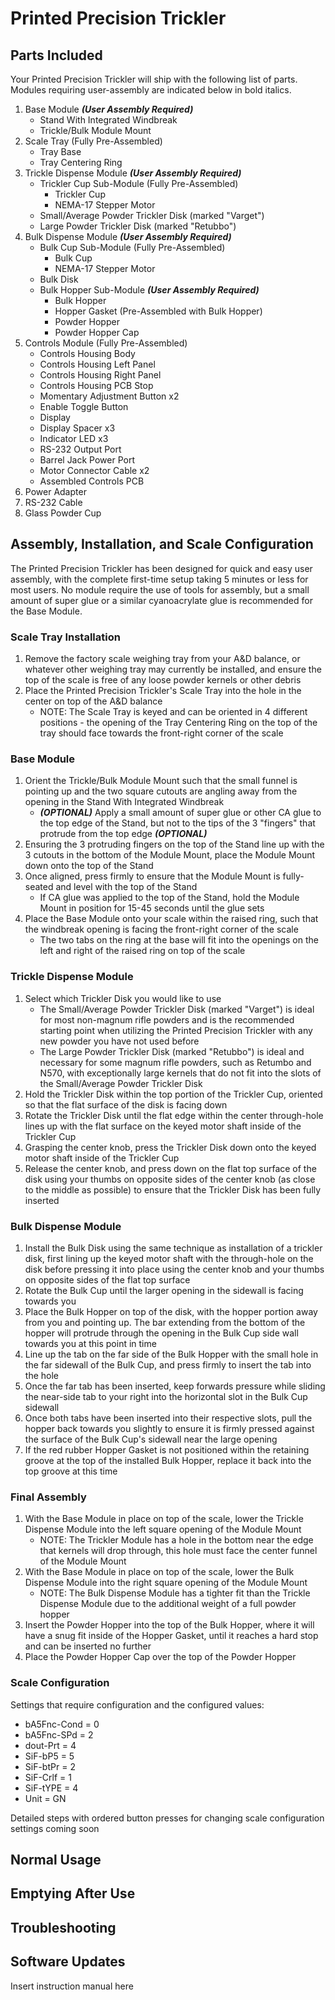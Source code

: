# Printed Precision Trickler

## Parts Included
Your Printed Precision Trickler will ship with the following list of parts. Modules requiring user-assembly are indicated below in bold italics.
1. Base Module ***(User Assembly Required)***
   - Stand With Integrated Windbreak
   - Trickle/Bulk Module Mount
2. Scale Tray (Fully Pre-Assembled)
   - Tray Base
   - Tray Centering Ring
4. Trickle Dispense Module ***(User Assembly Required)***
   - Trickler Cup Sub-Module (Fully Pre-Assembled)
     - Trickler Cup
     - NEMA-17 Stepper Motor
   - Small/Average Powder Trickler Disk (marked "Varget")
   - Large Powder Trickler Disk (marked "Retubbo")
5. Bulk Dispense Module ***(User Assembly Required)***
   - Bulk Cup Sub-Module (Fully Pre-Assembled)
     - Bulk Cup
     - NEMA-17 Stepper Motor
   - Bulk Disk
   - Bulk Hopper Sub-Module ***(User Assembly Required)***
     - Bulk Hopper
     - Hopper Gasket (Pre-Assembled with Bulk Hopper)
     - Powder Hopper
     - Powder Hopper Cap
6. Controls Module (Fully Pre-Assembled)
   - Controls Housing Body
   - Controls Housing Left Panel
   - Controls Housing Right Panel
   - Controls Housing PCB Stop
   - Momentary Adjustment Button x2
   - Enable Toggle Button
   - Display
   - Display Spacer x3
   - Indicator LED x3
   - RS-232 Output Port
   - Barrel Jack Power Port
   - Motor Connector Cable x2
   - Assembled Controls PCB
7. Power Adapter
8. RS-232 Cable
9. Glass Powder Cup 
## Assembly, Installation, and Scale Configuration
The Printed Precision Trickler has been designed for quick and easy user assembly, with the complete first-time setup taking 5 minutes or less for most users. No module require the use of tools for assembly, but a small amount of super glue or a similar cyanoacrylate glue is recommended for the Base Module.
### Scale Tray Installation
1. Remove the factory scale weighing tray from your A&D balance, or whatever other weighing tray may currently be installed, and ensure the top of the scale is free of any loose powder kernels or other debris
2. Place the Printed Precision Trickler's Scale Tray into the hole in the center on top of the A&D balance
   - NOTE: The Scale Tray is keyed and can be oriented in 4 different positions - the opening of the Tray Centering Ring on the top of the tray should face towards the front-right corner of the scale
### Base Module
1. Orient the Trickle/Bulk Module Mount such that the small funnel is pointing up and the two square cutouts are angling away from the opening in the Stand With Integrated Windbreak
   - ***(OPTIONAL)*** Apply a small amount of super glue or other CA glue to the top edge of the Stand, but not to the tips of the 3 "fingers" that protrude from the top edge ***(OPTIONAL)***
2. Ensuring the 3 protruding fingers on the top of the Stand line up with the 3 cutouts in the bottom of the Module Mount, place the Module Mount down onto the top of the Stand
3. Once aligned, press firmly to ensure that the Module Mount is fully-seated and level with the top of the Stand
   - If CA glue was applied to the top of the Stand, hold the Module Mount in position for 15-45 seconds until the glue sets
4. Place the Base Module onto your scale within the raised ring, such that the windbreak opening is facing the front-right corner of the scale
   - The two tabs on the ring at the base will fit into the openings on the left and right of the raised ring on top of the scale
### Trickle Dispense Module
1. Select which Trickler Disk you would like to use
   - The Small/Average Powder Trickler Disk (marked "Varget") is ideal for most non-magnum rifle powders and is the recommended starting point when utilizing the Printed Precision Trickler with any new powder you have not used before
   - The Large Powder Trickler Disk (marked "Retubbo") is ideal and necessary for some magnum rifle powders, such as Retumbo and N570, with exceptionally large kernels that do not fit into the slots of the Small/Average Powder Trickler Disk
2. Hold the Trickler Disk within the top portion of the Trickler Cup, oriented so that the flat surface of the disk is facing down
3. Rotate the Trickler Disk until the flat edge within the center through-hole lines up with the flat surface on the keyed motor shaft inside of the Trickler Cup
4. Grasping the center knob, press the Trickler Disk down onto the keyed motor shaft inside of the Trickler Cup
5. Release the center knob, and press down on the flat top surface of the disk using your thumbs on opposite sides of the center knob (as close to the middle as possible) to ensure that the Trickler Disk has been fully inserted
### Bulk Dispense Module
1. Install the Bulk Disk using the same technique as installation of a trickler disk, first lining up the keyed motor shaft with the through-hole on the disk before pressing it into place using the center knob and your thumbs on opposite sides of the flat top surface
2. Rotate the Bulk Cup until the larger opening in the sidewall is facing towards you
3. Place the Bulk Hopper on top of the disk, with the hopper portion away from you and pointing up. The bar extending from the bottom of the hopper will protrude through the opening in the Bulk Cup side wall towards you at this point in time
4. Line up the tab on the far side of the Bulk Hopper with the small hole in the far sidewall of the Bulk Cup, and press firmly to insert the tab into the hole
5. Once the far tab has been inserted, keep forwards pressure while sliding the near-side tab to your right into the horizontal slot in the Bulk Cup sidewall
6. Once both tabs have been inserted into their respective slots, pull the hopper back towards you slightly to ensure it is firmly pressed against the surface of the Bulk Cup's sidewall near the large opening
7. If the red rubber Hopper Gasket is not positioned within the retaining groove at the top of the installed Bulk Hopper, replace it back into the top groove at this time
### Final Assembly
1. With the Base Module in place on top of the scale, lower the Trickle Dispense Module into the left square opening of the Module Mount
   - NOTE: The Trickler Module has a hole in the bottom near the edge that kernels will drop through, this hole must face the center funnel of the Module Mount
2. With the Base Module in place on top of the scale, lower the Bulk Dispense Module into the right square opening of the Module Mount
   - NOTE: The Bulk Dispense Module has a tighter fit than the Trickle Dispense Module due to the additional weight of a full powder hopper
3. Insert the Powder Hopper into the top of the Bulk Hopper, where it will have a snug fit inside of the Hopper Gasket, until it reaches a hard stop and can be inserted no further
4. Place the Powder Hopper Cap over the top of the Powder Hopper
### Scale Configuration
Settings that require configuration and the configured values:
- bA5Fnc-Cond = 0
- bA5Fnc-SPd = 2
- dout-Prt = 4
- SiF-bP5 = 5
- SiF-btPr = 2
- SiF-Crlf = 1
- SiF-tYPE = 4
- Unit = GN

Detailed steps with ordered button presses for changing scale configuration settings coming soon
## Normal Usage

## Emptying After Use

## Troubleshooting

## Software Updates
Insert instruction manual here
